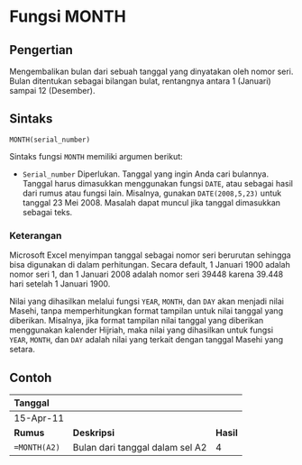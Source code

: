 # Fungsi MONTH

## Pengertian

Mengembalikan bulan dari sebuah tanggal yang dinyatakan oleh nomor seri. Bulan ditentukan sebagai bilangan bulat, rentangnya antara 1 \(Januari\) sampai 12 \(Desember\).

## Sintaks

`MONTH(serial_number)`

Sintaks fungsi `MONTH` memiliki argumen berikut:

* `Serial_number`    Diperlukan. Tanggal yang ingin Anda cari bulannya. Tanggal harus dimasukkan menggunakan fungsi `DATE`, atau sebagai hasil dari rumus atau fungsi lain. Misalnya, gunakan `DATE(2008,5,23)` untuk tanggal 23 Mei 2008. Masalah dapat muncul jika tanggal dimasukkan sebagai teks.

### Keterangan

Microsoft Excel menyimpan tanggal sebagai nomor seri berurutan sehingga bisa digunakan di dalam perhitungan. Secara default, 1 Januari 1900 adalah nomor seri 1, dan 1 Januari 2008 adalah nomor seri 39448 karena 39.448 hari setelah 1 Januari 1900.

Nilai yang dihasilkan melalui fungsi `YEAR`, `MONTH`, dan `DAY` akan menjadi nilai Masehi, tanpa memperhitungkan format tampilan untuk nilai tanggal yang diberikan. Misalnya, jika format tampilan nilai tanggal yang diberikan menggunakan kalender Hijriah, maka nilai yang dihasilkan untuk fungsi `YEAR`, `MONTH`, dan `DAY` adalah nilai yang terkait dengan tanggal Masehi yang setara.

## Contoh

| **Tanggal** |  |  |
| :--- | :--- | :--- |
| 15-Apr-11 |  |  |
| **Rumus** | **Deskripsi** | **Hasil** |
| `=MONTH(A2)` | Bulan dari tanggal dalam sel A2 | 4 |

